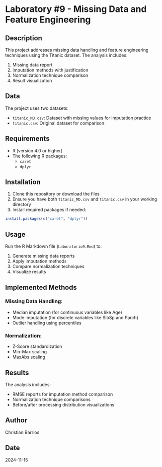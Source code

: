 # Laboratory #9 - Missing Data and Feature Engineering

## Description
This project addresses missing data handling and feature engineering techniques using the Titanic dataset. The analysis includes:

1. Missing data report
2. Imputation methods with justification
3. Normalization technique comparison
4. Result visualization

## Data
The project uses two datasets:
- `titanic_MD.csv`: Dataset with missing values for imputation practice
- `titanic.csv`: Original dataset for comparison

## Requirements
- R (version 4.0 or higher)
- The following R packages:
  - `caret`
  - `dplyr`

## Installation
1. Clone this repository or download the files
2. Ensure you have both `titanic_MD.csv` and `titanic.csv` in your working directory
3. Install required packages if needed:
```r
install.packages(c("caret", "dplyr"))
```

## Usage
Run the R Markdown file (`Laboratorio9.Rmd`) to:
1. Generate missing data reports
2. Apply imputation methods
3. Compare normalization techniques
4. Visualize results

## Implemented Methods
### Missing Data Handling:
- Median imputation (for continuous variables like Age)
- Mode imputation (for discrete variables like SibSp and Parch)
- Outlier handling using percentiles

### Normalization:
- Z-Score standardization
- Min-Max scaling
- MaxAbs scaling

## Results
The analysis includes:
- RMSE reports for imputation method comparison
- Normalization technique comparisons
- Before/after processing distribution visualizations

## Author
Christian Barrios

## Date
2024-11-15
